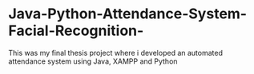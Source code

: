 # Java-Python-Attendance-System-Facial-Recognition-
This was my final thesis project where i developed an automated attendance system using Java, XAMPP and Python
